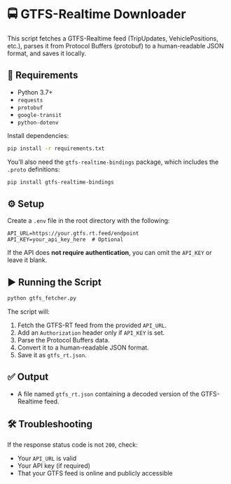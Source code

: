 # 🚍 GTFS-Realtime Downloader

This script fetches a GTFS-Realtime feed (TripUpdates, VehiclePositions, etc.), parses it from Protocol Buffers (protobuf) to a human-readable JSON format, and saves it locally.

## 🧰 Requirements

- Python 3.7+
- `requests`
- `protobuf`
- `google-transit`
- `python-dotenv`

Install dependencies:

```bash
pip install -r requirements.txt
```

You’ll also need the `gtfs-realtime-bindings` package, which includes the `.proto` definitions:

```bash
pip install gtfs-realtime-bindings
```

## ⚙️ Setup

Create a `.env` file in the root directory with the following:

```
API_URL=https://your.gtfs.rt.feed/endpoint
API_KEY=your_api_key_here  # Optional
```

If the API does **not require authentication**, you can omit the `API_KEY` or leave it blank.

## ▶️ Running the Script

```bash
python gtfs_fetcher.py
```

The script will:

1. Fetch the GTFS-RT feed from the provided `API_URL`.
2. Add an `Authorization` header only if `API_KEY` is set.
3. Parse the Protocol Buffers data.
4. Convert it to a human-readable JSON format.
5. Save it as `gtfs_rt.json`.

## ✅ Output

- A file named `gtfs_rt.json` containing a decoded version of the GTFS-Realtime feed.

## 🛠 Troubleshooting

If the response status code is not `200`, check:
- Your `API_URL` is valid
- Your API key (if required)
- That your GTFS feed is online and publicly accessible